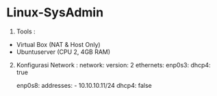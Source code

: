 # Linux-SysAdmin

1. Tools :
- Virtual Box (NAT & Host Only)
- Ubuntuserver (CPU 2, 4GB RAM)

2. Konfigurasi Network :
network:
    version: 2
    ethernets:
      enp0s3:
        dhcp4: true

      enp0s8:
        addresses:
          - 10.10.10.11/24
        dhcp4: false
